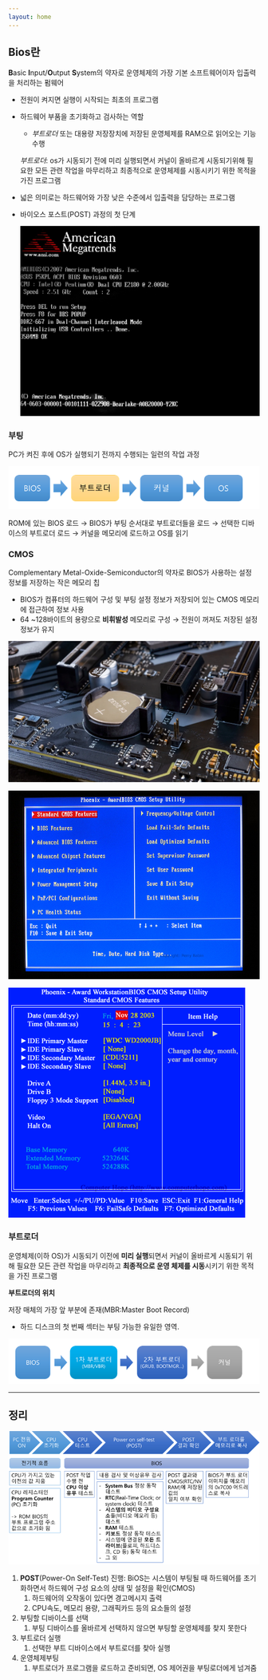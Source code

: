 ```yaml
---
layout: home
---
```

## Bios란

**B**asic **I**nput/**O**utput **S**ystem의 약자로 운영체제의 가장 기본 소프트웨어이자 입출력을 처리하는 펌웨어

- 전원이 켜지면 실행이 시작되는 최초의 프로그램
- 하드웨어 부품을 초기화하고 검사하는 역할
    - *부트로더* 또는 대용량 저장장치에 저장된 운영체제를 RAM으로 읽어오는 기능 수행
    
    *부트로더*: os가 시동되기 전에 미리 실행되면서 커널이 올바르게 시동되기위해 필요한 모든 관련 작업을 마무리하고 최종적으로 운영체제를 시동시키기 위한 목적을 가진 프로그램
- 넓은 의미로는 하드웨어와 가장 낮은 수준에서 입출력을 담당하는 프로그램
- 바이오스 포스트(POST) 과정의 첫 단계
    
    ![Boot](.\BIOS_IMAGES\Boot.png)
    

### 부팅

PC가 켜진 후에 OS가 실행되기 전까지 수행되는 일련의 작업 과정

![Boot](.\BIOS_IMAGES\Boot2.png)

ROM에 있는 BIOS 로드 → BIOS가 부팅 순서대로 부트로더들을  로드 → 선택한 디바이스의 부트로더 로드 → 커널을 메모리에 로드하고 OS를 읽기

### CMOS

Complementary Metal-Oxide-Semiconductor의 약자로 BIOS가 사용하는 설정 정보를 저장하는 작은 메모리 칩

- BIOS가 컴퓨터의 하드웨어 구성 및 부팅 설정 정보가 저장되어 있는 CMOS 메모리에 접근하여 정보 사용
- 64 ~128바이트의 용량으로 **비휘발성** 메모리로 구성 → 전원이 꺼져도 저장된 설정 정보가 유지

![CMOS](.\BIOS_IMAGES\CMOS.png)

![CMOS](.\BIOS_IMAGES\CMOS2.png)

![CMOS](.\BIOS_IMAGES\CMOS3.png)

### 부트로더

운영체제(이하 OS)가 시동되기 이전에 **미리 실행**되면서 커널이 올바르게 시동되기 위해 필요한 모든 관련 작업을 마무리하고 **최종적으로 운영 체제를 시동**시키기 위한 목적을 가진 프로그램

**부트로더의 위치**

저장 매체의 가장 앞 부분에 존재(MBR:Master Boot Record)

- 하드 디스크의 첫 번째 섹터는 부팅 가능한 유일한 영역.

![BootLoader](.\BIOS_IMAGES\BootLoader.png)

---

## 정리

![BIOS](.\BIOS_IMAGES\BIOS.png)

1. **POST**(Power-On Self-Test) 진행: BiOS는 시스템이 부팅될 때 하드웨어를 초기화하면서 하드웨어 구성 요소의 상태 및 설정을 확인(CMOS)
    1. 하드웨어의 오작동이 있다면 경고메시지 출력
    2. CPU속도, 메모리 용량, 그래픽카드 등의 요소들의 설정
2. 부팅할 디바이스를 선택
    1. 부팅 디바이스를 올바르게 선택하지 않으면 부팅할 운영체제를 찾지 못한다
3. 부트로더 실행
    1. 선택한 부트 디바이스에서 부트로더를 찾아 실행
4. 운영체제부팅
    1. 부트로더가 프로그램을 로드하고 준비되면, OS 제어권을 부팅로더에게 넘겨줌